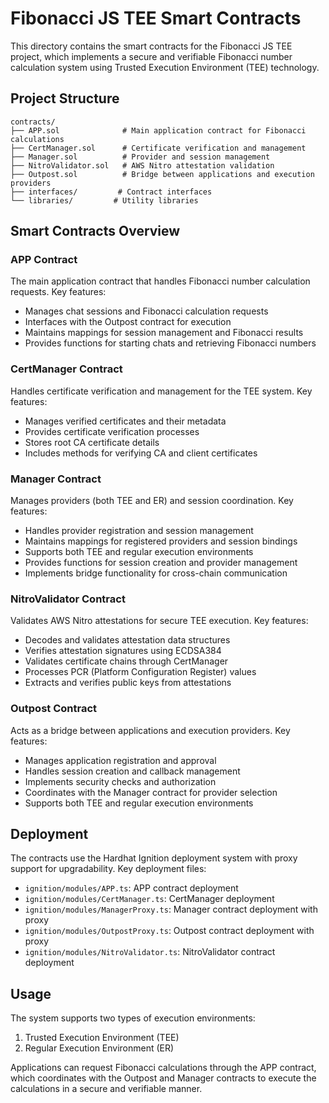 # Fibonacci JS TEE Smart Contracts

This directory contains the smart contracts for the Fibonacci JS TEE project, which implements a secure and verifiable Fibonacci number calculation system using Trusted Execution Environment (TEE) technology.

## Project Structure

```
contracts/
├── APP.sol              # Main application contract for Fibonacci calculations
├── CertManager.sol      # Certificate verification and management
├── Manager.sol          # Provider and session management
├── NitroValidator.sol   # AWS Nitro attestation validation
├── Outpost.sol          # Bridge between applications and execution providers
├── interfaces/         # Contract interfaces
└── libraries/         # Utility libraries
```

## Smart Contracts Overview

### APP Contract
The main application contract that handles Fibonacci number calculation requests. Key features:
- Manages chat sessions and Fibonacci calculation requests
- Interfaces with the Outpost contract for execution
- Maintains mappings for session management and Fibonacci results
- Provides functions for starting chats and retrieving Fibonacci numbers

### CertManager Contract
Handles certificate verification and management for the TEE system. Key features:
- Manages verified certificates and their metadata
- Provides certificate verification processes
- Stores root CA certificate details
- Includes methods for verifying CA and client certificates

### Manager Contract
Manages providers (both TEE and ER) and session coordination. Key features:
- Handles provider registration and session management
- Maintains mappings for registered providers and session bindings
- Supports both TEE and regular execution environments
- Provides functions for session creation and provider management
- Implements bridge functionality for cross-chain communication

### NitroValidator Contract
Validates AWS Nitro attestations for secure TEE execution. Key features:
- Decodes and validates attestation data structures
- Verifies attestation signatures using ECDSA384
- Validates certificate chains through CertManager
- Processes PCR (Platform Configuration Register) values
- Extracts and verifies public keys from attestations

### Outpost Contract
Acts as a bridge between applications and execution providers. Key features:
- Manages application registration and approval
- Handles session creation and callback management
- Implements security checks and authorization
- Coordinates with the Manager contract for provider selection
- Supports both TEE and regular execution environments

## Deployment

The contracts use the Hardhat Ignition deployment system with proxy support for upgradability. Key deployment files:
- `ignition/modules/APP.ts`: APP contract deployment
- `ignition/modules/CertManager.ts`: CertManager deployment
- `ignition/modules/ManagerProxy.ts`: Manager contract deployment with proxy
- `ignition/modules/OutpostProxy.ts`: Outpost contract deployment with proxy
- `ignition/modules/NitroValidator.ts`: NitroValidator contract deployment

## Usage

The system supports two types of execution environments:
1. Trusted Execution Environment (TEE)
2. Regular Execution Environment (ER)

Applications can request Fibonacci calculations through the APP contract, which coordinates with the Outpost and Manager contracts to execute the calculations in a secure and verifiable manner.
